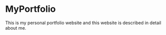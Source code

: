 # MyPortfolio
This is my personal portfolio website and this website is described in detail about me.
